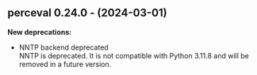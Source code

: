 ## perceval 0.24.0 - (2024-03-01)

**New deprecations:**

 * NNTP backend deprecated\
   NNTP is deprecated. It is not compatible with Python 3.11.8 and will
   be removed in a future version.

